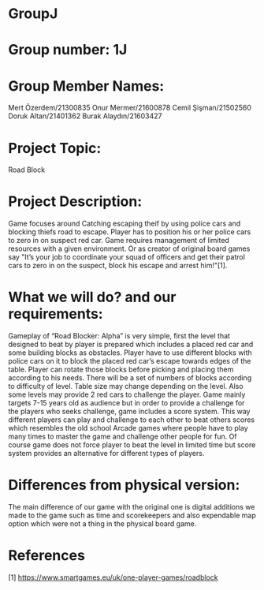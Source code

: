 # GroupJ

# Group number: 1J

# Group Member Names:
Mert Özerdem/21300835
Onur Mermer/21600878
Cemil Şişman/21502560
Doruk Altan/21401362
Burak Alaydın/21603427

# Project Topic: 
  Road Block

# Project Description:
Game focuses around Catching escaping theif by using police cars and blocking thiefs road to escape. Player has to position his or her police cars to zero in on suspect red car. Game requires management of limited resources with a given environment. Or as creator of original board games say "It’s your job to coordinate your squad of officers and get their patrol cars to zero in on the suspect, block his escape and arrest him!"[1].

# What we will do? and our requirements:
Gameplay of “Road Blocker: Alpha” is very simple, first the level that designed to beat by player is prepared which includes a placed red car and some building blocks as obstacles. Player have to use different blocks with police cars on it to block the placed red car’s escape towards edges of the table. Player can rotate those blocks before picking and placing them according to his needs. There will be a set of numbers of blocks according to difficulty of level. Table size may change depending on the level. Also some levels may provide 2 red cars to challenge the player.
Game mainly targets 7-15 years old as audience but in order to provide a challenge for the players who seeks challenge, game includes a score system. This way different players can play and challenge to each other to beat others scores which resembles the old school Arcade games where people have to play many times to master the game and challenge other people for fun. Of course game does not force player to beat the level in limited time but score system provides an alternative for different types of players.


# Differences from physical version:
The main difference of our game with the original one is digital additions we made to the game such as time and scorekeepers and also expendable map option which were not a thing in the physical board game.
  
# References
[1] https://www.smartgames.eu/uk/one-player-games/roadblock
